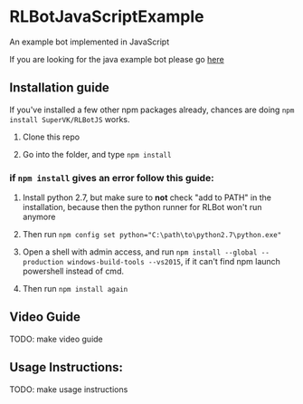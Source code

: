 # RLBotJavaScriptExample
An example bot implemented in JavaScript

If you are looking for the java example bot please go [here](https://github.com/RLBot/RLBotJavaExample)

## Installation guide

If you've installed a few other npm packages already, chances are doing `npm install SuperVK/RLBotJS` works.

1. Clone this repo

2. Go into the folder, and type `npm install`

### if `npm install` gives an error follow this guide:

1. Install python 2.7, but make sure to **not** check "add to PATH" in the installation, because then the python runner for RLBot won't run anymore

2. Then run `npm config set python="C:\path\to\python2.7\python.exe"`

3. Open a shell with admin access, and run `npm install --global --production windows-build-tools --vs2015`, if it can't find npm launch powershell instead of cmd.

4. Then run `npm install again`



## Video Guide

TODO: make video guide

## Usage Instructions:

TODO: make usage instructions
